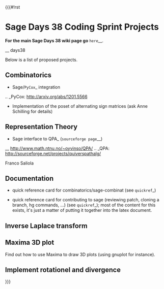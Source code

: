 {{{#!rst

Sage Days 38 Coding Sprint Projects
===================================

**For the main Sage Days 38 wiki page go** `here`__.

__ days38

Below is a list of proposed projects.

Combinatorics
-------------

* Sage/`PyCox`_ integration

.. _PyCox: http://arxiv.org/abs/1201.5566

* Implementation of the poset of alternating sign matrices (ask Anne Schilling for details)

Representation Theory
---------------------

* Sage interface to QPA_ (`sourceforge page`__)

__ http://www.math.ntnu.no/~oyvinso/QPA/
.. _QPA: http://sourceforge.net/projects/quiverspathalg/

 Franco Saliola

Documentation
-------------

* quick reference card for combinatorics/sage-combinat (see `quickref`_)

* quick reference card for contributing to sage (reviewing patch, cloning a branch, hg commands, ...) (see `quickref`_); most of the content for this exists, it's just a matter of putting it together into the latex document.

Inverse Laplace transform
-------------------------

Maxima 3D plot
--------------

Find out how to use Maxima to draw 3D plots (using gnuplot for instance).

Implement rotationel and divergence
-----------------------------------


}}}
